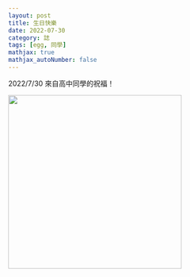 ```yaml
---
layout: post
title: 生日快樂
date: 2022-07-30
category: 誌
tags: [egg, 同學]
mathjax: true
mathjax_autoNumber: false
---
```


2022/7/30 來自高中同學的祝福！

<!--more-->

<img src="/blog/assets/images/2022/birthday2022.jpg" style="width:350px;">

